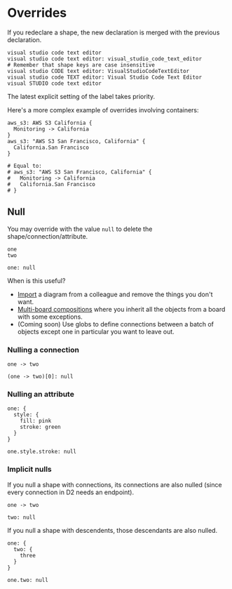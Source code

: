 # Overrides

If you redeclare a shape, the new declaration is merged with the previous declaration.

```d2
visual studio code text editor
visual studio code text editor: visual_studio_code_text_editor
# Remember that shape keys are case insensitive
visual studio CODE text editor: VisualStudioCodeTextEditor
visual studio code TEXT editor: Visual Studio Code Text Editor
visual STUDIO code text editor
```

<div className="embedSVG" dangerouslySetInnerHTML={{__html: require('@site/static/img/generated/overrides-1.svg2')}}></div>

The latest explicit setting of the label takes priority.

Here's a more complex example of overrides involving containers:

```d2
aws_s3: AWS S3 California {
  Monitoring -> California
}
aws_s3: "AWS S3 San Francisco, California" {
  California.San Francisco
}

# Equal to:
# aws_s3: "AWS S3 San Francisco, California" {
#   Monitoring -> California
#   California.San Francisco
# }
```

<div className="embedSVG" dangerouslySetInnerHTML={{__html: require('@site/static/img/generated/overrides-2.svg2')}}></div>

## Null

You may override with the value `null` to delete the shape/connection/attribute.

```d2
one
two

one: null
```

<div style={{width: 200}} className="embedSVG" dangerouslySetInnerHTML={{__html: require('@site/static/img/generated/null-basic.svg2')}}></div>

When is this useful?
- [Import](/tour/imports) a diagram from a colleague and remove the things you don't want.
- [Multi-board compositions](/tour/composition) where you inherit all the objects from a
  board with some exceptions.
- (Coming soon) Use globs to define connections between a batch of objects except one in
  particular you want to leave out.

### Nulling a connection

```d2
one -> two

(one -> two)[0]: null
```

<div style={{width: 200}} className="embedSVG" dangerouslySetInnerHTML={{__html: require('@site/static/img/generated/null-connection.svg2')}}></div>

### Nulling an attribute

```d2
one: {
  style: {
    fill: pink
    stroke: green
  }
}

one.style.stroke: null
```

<div style={{width: 200}} className="embedSVG" dangerouslySetInnerHTML={{__html: require('@site/static/img/generated/null-attribute.svg2')}}></div>


### Implicit nulls

If you null a shape with connections, its connections are also nulled (since every
connection in D2 needs an endpoint).

```d2
one -> two

two: null
```

<div style={{width: 200}} className="embedSVG" dangerouslySetInnerHTML={{__html: require('@site/static/img/generated/null-implicit-connection.svg2')}}></div>

If you null a shape with descendents, those descendants are also nulled.

```d2
one: {
  two: {
    three
  }
}

one.two: null
```

<div style={{width: 200}} className="embedSVG" dangerouslySetInnerHTML={{__html: require('@site/static/img/generated/null-implicit-descendant.svg2')}}></div>
